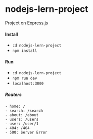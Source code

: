 # nodejs-lern-project
Project on Express.js


#### Install
- `cd nodejs-lern-project`
- `npm install`

#### Run
- `cd nodejs-lern-project`
- `npm run dev`
- `localhost:3000`


##### Routers
```
- home: /
- search: /search
- about: /about
- users: /users
- user: /user/1
- 404: /404
- 500: Server Error
```